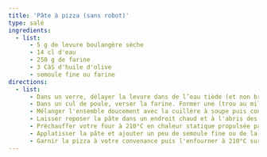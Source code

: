 ```yaml
---
title: 'Pâte à pizza (sans robot)'
type: salé
ingredients:
  - list:
      - 5 g de levure boulangère sèche
      - 14 cl d'eau
      - 250 g de farine
      - 3 CàS d'huile d'olive
      - semoule fine ou farine
directions:
  - list:
      - Dans un verre, délayer la levure dans de l’eau tiède (et non brulante !). Recouvrir le verres et laisser prendre 15 min.
      - Dans un cul de poule, verser la farine. Former une (trou au milieu). Ajouter l’huile d’olive puis le mélange eau et levure dans le trou. 
      - Mélanger l'ensemble doucement avec la cuillère à soupe puis continuer à pétrir avec vos mains pendant cinq minutes jusqu’à ce que la pâte soit homogène et se détache des mains. Si la pâte est top collante, ajouter de la farine ou si à l'inverse, elle s'effrite, ajouter un peu d'eau.
      - Laisser reposer la pâte dans un endroit chaud et à l'abris des courants d'air (dans le four éteint par exemple) minimum quatres heures recouvert d’un torchon propre.
      - Préchauffer votre four à 210°C en chaleur statique propulsée par le bas.
      - Applatisser la pâte et ajouter un peu de semoule fine ou de la farine puis étalr la pâte à l’aide d’un rouleau à pâtisserie ou à la main dans un moule à pizza. 
      - Garnir la pizza à votre convenance puis l'enfourner à 210°C sur la dernière grille du bas pendant 15 min.
---
```

